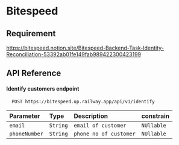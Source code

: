 # Bitespeed

## Requirement
https://bitespeed.notion.site/Bitespeed-Backend-Task-Identity-Reconciliation-53392ab01fe149fab989422300423199

## API Reference

#### Identify customers endpoint 

```http
  POST https://bitespeed.up.railway.app/api/v1/identify
```
| Parameter | Type | Description | constrain |
| :-------- | :--- | :---------- | :---------|
| `email`      | `String` | `email of customer ` |`NUllable`  |
| `phoneNumber`|`String` |`phone no of customer` |`NUllable`  |
